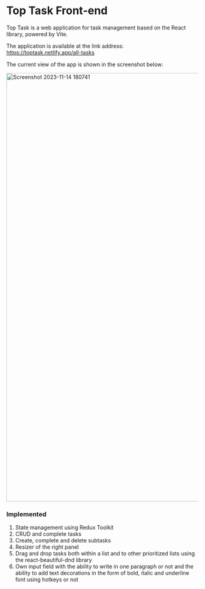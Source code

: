 # Top Task Front-end

Top Task is a web application for task management based on the React library, powered by Vite.

The application is available at the link address: https://toptask.netlify.app/all-tasks

The current view of the app is shown in the screenshot below:

<img width="1120" alt="Screenshot 2023-11-14 180741" src="https://github.com/AlAstapchyk/top-task-frontend/assets/104316850/8b34ccbb-d73a-48d5-920a-253b75d80f60">

### Implemented

1. State management using Redux Toolkit
2. CRUD and complete tasks
3. Create, complete and delete subtasks
4. Resizer of the right panel
5. Drag and drop tasks both within a list and to other prioritized lists using the react-beautiful-dnd library
6. Own input field with the ability to write in one paragraph or not and the ability to add text decorations in the form of bold, italic and underline font using hotkeys or not